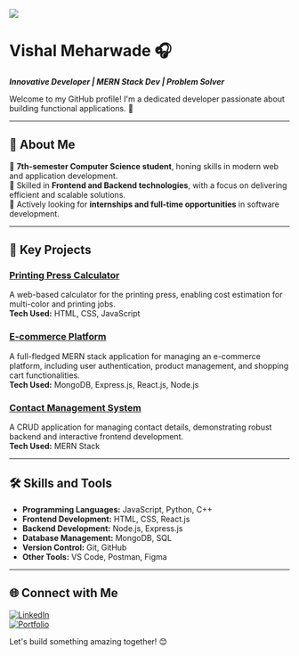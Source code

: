 [![](https://visitcount.itsvg.in/api?id=Vishal-Meharwade&label=Profile%20Views&pretty=false)](https://visitcount.itsvg.in)


# Vishal Meharwade 🎧

**_Innovative Developer | MERN Stack Dev | Problem Solver_**

Welcome to my GitHub profile! I'm a dedicated developer passionate about building functional applications. 🚀

---

## 📌 **About Me**

🔹 **7th-semester Computer Science student**, honing skills in modern web and application development.  
🔹 Skilled in **Frontend and Backend technologies**, with a focus on delivering efficient and scalable solutions.  
🔹 Actively looking for **internships and full-time opportunities** in software development.

---

## 🌟 **Key Projects**

### [**Printing Press Calculator**](https://github.com/Vishal-Meharwade/printing-press-working)
A web-based calculator for the printing press, enabling cost estimation for multi-color and printing jobs.  
**Tech Used:** HTML, CSS, JavaScript

### [**E-commerce Platform**](https://github.com/Vishal-Meharwade/Ecommerce-)
A full-fledged MERN stack application for managing an e-commerce platform, including user authentication, product management, and shopping cart functionalities.  
**Tech Used:** MongoDB, Express.js, React.js, Node.js

### [**Contact Management System**](https://github.com/Vishal-Meharwade/contact-management-system)
A CRUD application for managing contact details, demonstrating robust backend and interactive frontend development.  
**Tech Used:** MERN Stack

---

## 🛠 **Skills and Tools**

- **Programming Languages:** JavaScript, Python, C++  
- **Frontend Development:** HTML, CSS, React.js  
- **Backend Development:** Node.js, Express.js  
- **Database Management:** MongoDB, SQL  
- **Version Control:** Git, GitHub  
- **Other Tools:** VS Code, Postman, Figma

---




## 🌐 **Connect with Me**

[![LinkedIn](https://img.shields.io/badge/-LinkedIn-blue?style=for-the-badge&logo=LinkedIn)](https://www.linkedin.com/in/vishal-meharwade)  
[![Portfolio](https://img.shields.io/badge/-Portfolio-black?style=for-the-badge&logo=github)](https://github.com/Vishal-Meharwade)

Let's build something amazing together! 😊
